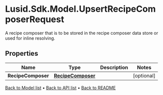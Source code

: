 # Lusid.Sdk.Model.UpsertRecipeComposerRequest
A recipe composer that is to be stored in the recipe composer data store or used for inline resolving.

## Properties

Name | Type | Description | Notes
------------ | ------------- | ------------- | -------------
**RecipeComposer** | [**RecipeComposer**](RecipeComposer.md) |  | [optional] 

[Back to Model list](../README.md#documentation-for-models) &#8226; [Back to API list](../README.md#documentation-for-api-endpoints) &#8226; [Back to README](../README.md)

